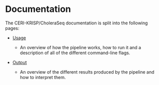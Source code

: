 # Documentation

The CERI-KRISP/CholeraSeq documentation is split into the following pages:

- [Usage](usage.md)

  - An overview of how the pipeline works, how to run it and a description of all of the different command-line flags.

- [Output](output.md)
  - An overview of the different results produced by the pipeline and how to interpret them.
